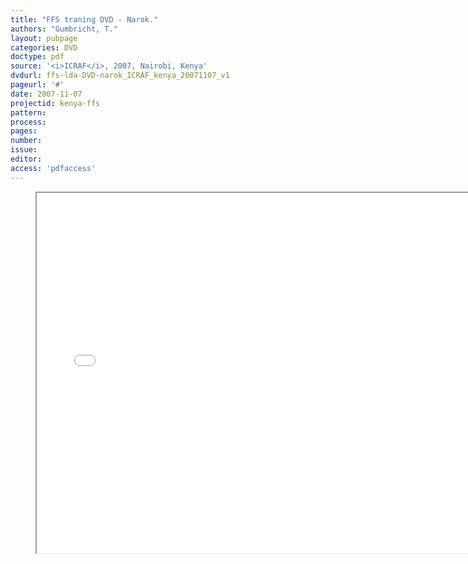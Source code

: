 ```yaml
---
title: "FFS traning DVD - Narok."
authors: "Gumbricht, T."
layout: pubpage
categories: DVD
doctype: pdf
source: '<i>ICRAF</i>, 2007, Nairobi, Kenya'
dvdurl: ffs-lda-DVD-narok_ICRAF_kenya_20071107_v1
pageurl: '#'
date: 2007-11-07
projectid: kenya-ffs
pattern:
process:
pages:
number:
issue:
editor:
access: 'pdfaccess'
---
```

<figure>
  <iframe src="{{ site.commonurl }}/dvd/{{ page.dvdurl }}/index.html"
    style="width:720px; height:576px;" frameborder="1">
  </iframe>
</figure>
